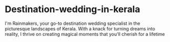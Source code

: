 # Destination-wedding-in-kerala
I'm Rainmakers, your go-to destination wedding specialist in the picturesque landscapes of Kerala. With a knack for turning dreams into reality, I thrive on creating magical moments that you'll cherish for a lifetime
